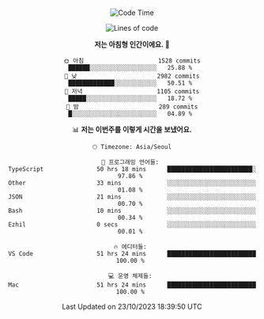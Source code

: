 <div align="center">

<br />

 <!--START_SECTION:waka-->
![Code Time](http://img.shields.io/badge/Code%20Time-1%2C476%20hrs%209%20mins-blue)

![Lines of code](https://img.shields.io/badge/%EC%A0%80%EB%8A%94%20%EC%97%AC%ED%83%9C%EA%B9%8C%EC%A7%80%20-4.7%20million%20%EC%A4%84%EC%9D%98%20%EC%BD%94%EB%93%9C%EB%A5%BC%20%EC%9E%91%EC%84%B1%ED%96%88%EC%96%B4%EC%9A%94.-blue)

**저는 아침형 인간이에요. 🐤** 

```text
🌞 아침                     1528 commits        ██████░░░░░░░░░░░░░░░░░░░   25.88 % 
🌆 낮　                     2982 commits        █████████████░░░░░░░░░░░░   50.51 % 
🌃 저녁                     1105 commits        █████░░░░░░░░░░░░░░░░░░░░   18.72 % 
🌙 밤　                     289 commits         █░░░░░░░░░░░░░░░░░░░░░░░░   04.89 % 
```


📊 **저는 이번주를 이렇게 시간을 보냈어요.** 

```text
🕑︎ Timezone: Asia/Seoul

💬 프로그래밍 언어들: 
TypeScript               50 hrs 18 mins      ████████████████████████░   97.86 % 
Other                    33 mins             ░░░░░░░░░░░░░░░░░░░░░░░░░   01.08 % 
JSON                     21 mins             ░░░░░░░░░░░░░░░░░░░░░░░░░   00.70 % 
Bash                     10 mins             ░░░░░░░░░░░░░░░░░░░░░░░░░   00.34 % 
Ezhil                    0 secs              ░░░░░░░░░░░░░░░░░░░░░░░░░   00.01 % 

🔥 에디터들: 
VS Code                  51 hrs 24 mins      █████████████████████████   100.00 % 

💻 운영 체제들: 
Mac                      51 hrs 24 mins      █████████████████████████   100.00 % 
```


 Last Updated on 23/10/2023 18:39:50 UTC
<!--END_SECTION:waka-->

</div>

